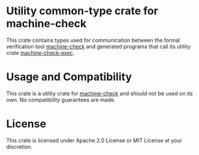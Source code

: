 
# Utility common-type crate for machine-check

This crate contains types used for communication between the formal
verification tool [machine-check](https://crates.io/crates/machine-check)
and generated programs that call its utility crate [machine-check-exec](
https://docs.rs/machine-check-exec).

# Usage and Compatibility

This crate is a utility crate for [machine-check](https://crates.io/crates/machine-check)
and should not be used on its own. No compatibility guarantees are made.

# License

This crate is licensed under Apache 2.0 License or MIT License at your discretion.